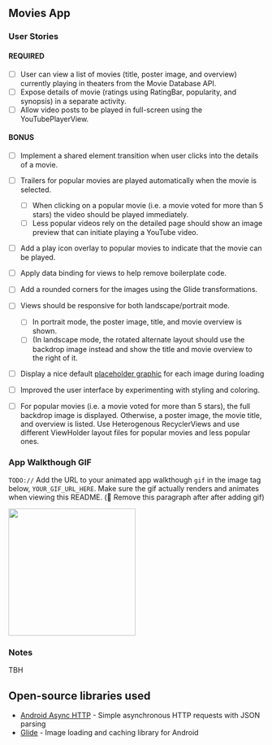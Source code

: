 ## Movies App

### User Stories

#### REQUIRED

- [ ] User can view a list of movies (title, poster image, and overview) currently playing in theaters from the Movie Database API.
- [ ] Expose details of movie (ratings using RatingBar, popularity, and synopsis) in a separate activity.
- [ ] Allow video posts to be played in full-screen using the YouTubePlayerView.

#### BONUS

- [ ] Implement a shared element transition when user clicks into the details of a movie.
- [ ] Trailers for popular movies are played automatically when the movie is selected.
  - [ ] When clicking on a popular movie (i.e. a movie voted for more than 5 stars) the video should be played immediately.
  - [ ] Less popular videos rely on the detailed page should show an image preview that can initiate playing a YouTube video.
- [ ] Add a play icon overlay to popular movies to indicate that the movie can be played.
- [ ] Apply data binding for views to help remove boilerplate code.
- [ ] Add a rounded corners for the images using the Glide transformations.
- [ ] Views should be responsive for both landscape/portrait mode.
   - [ ] In portrait mode, the poster image, title, and movie overview is shown.
   - [ ] (In landscape mode, the rotated alternate layout should use the backdrop image instead and show the title and movie overview to the right of it.
- [ ] Display a nice default [placeholder graphic](https://guides.codepath.org/android/Displaying-Images-with-the-Glide-Library#advanced-usage) for each image during loading
- [ ] Improved the user interface by experimenting with styling and coloring.
- [ ] For popular movies (i.e. a movie voted for more than 5 stars), the full backdrop image is displayed. Otherwise, a poster image, the movie title, and overview is listed. Use Heterogenous RecyclerViews and use different ViewHolder layout files for popular movies and less popular ones.


### App Walkthough GIF

`TODO://` Add the URL to your animated app walkthough `gif` in the image tag below, `YOUR_GIF_URL_HERE`. Make sure the gif actually renders and animates when viewing this README. (🚫 Remove this paragraph after after adding gif)

<img src="YOUR_GIF_URL_HERE" width=250><br>

### Notes

TBH

## Open-source libraries used
- [Android Async HTTP](https://github.com/codepath/CPAsyncHttpClient) - Simple asynchronous HTTP requests with JSON parsing
- [Glide](https://github.com/bumptech/glide) - Image loading and caching library for Android
